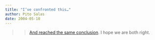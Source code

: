 ```yaml
---
title: "I’ve confronted this…"
author: Pito Salas
date: 2004-05-10
---
```



>>

>> [And reached the same
conclusion](<http://www.csmonitor.com/2004/0510/p09s02-comd.html>). I hope we
are both right.


